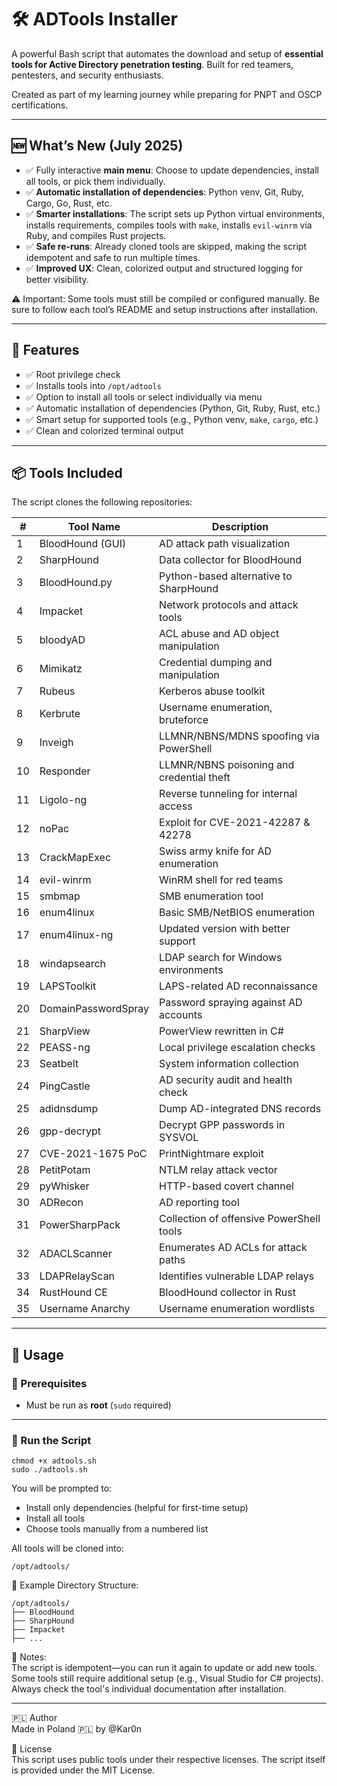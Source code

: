 # 🛠️ ADTools Installer

A powerful Bash script that automates the download and setup of **essential tools for Active Directory penetration testing**. Built for red teamers, pentesters, and security enthusiasts.  

Created as part of my learning journey while preparing for PNPT and OSCP certifications.

---

## 🆕 What’s New (July 2025)

- ✅ Fully interactive **main menu**: Choose to update dependencies, install all tools, or pick them individually.
- ✅ **Automatic installation of dependencies**: Python venv, Git, Ruby, Cargo, Go, Rust, etc.
- ✅ **Smarter installations**: The script sets up Python virtual environments, installs requirements, compiles tools with `make`, installs `evil-winrm` via Ruby, and compiles Rust projects.
- ✅ **Safe re-runs**: Already cloned tools are skipped, making the script idempotent and safe to run multiple times.
- ✅ **Improved UX**: Clean, colorized output and structured logging for better visibility.

⚠️ Important: Some tools must still be compiled or configured manually. Be sure to follow each tool’s README and setup instructions after installation.

---

## 📌 Features

- ✅ Root privilege check
- ✅ Installs tools into `/opt/adtools`
- ✅ Option to install all tools or select individually via menu
- ✅ Automatic installation of dependencies (Python, Git, Ruby, Rust, etc.)
- ✅ Smart setup for supported tools (e.g., Python venv, `make`, `cargo`, etc.)
- ✅ Clean and colorized terminal output

---

## 📦 Tools Included

The script clones the following repositories:

| #  | Tool Name              | Description                            |
|----|------------------------|----------------------------------------|
| 1  | BloodHound (GUI)       | AD attack path visualization           |
| 2  | SharpHound             | Data collector for BloodHound          |
| 3  | BloodHound.py          | Python-based alternative to SharpHound |
| 4  | Impacket               | Network protocols and attack tools     |
| 5  | bloodyAD               | ACL abuse and AD object manipulation   |
| 6  | Mimikatz               | Credential dumping and manipulation    |
| 7  | Rubeus                 | Kerberos abuse toolkit                 |
| 8  | Kerbrute               | Username enumeration, bruteforce       |
| 9  | Inveigh                | LLMNR/NBNS/MDNS spoofing via PowerShell|
| 10 | Responder              | LLMNR/NBNS poisoning and credential theft |
| 11 | Ligolo-ng              | Reverse tunneling for internal access  |
| 12 | noPac                  | Exploit for CVE-2021-42287 & 42278     |
| 13 | CrackMapExec           | Swiss army knife for AD enumeration    |
| 14 | evil-winrm             | WinRM shell for red teams              |
| 15 | smbmap                 | SMB enumeration tool                   |
| 16 | enum4linux             | Basic SMB/NetBIOS enumeration          |
| 17 | enum4linux-ng          | Updated version with better support    |
| 18 | windapsearch           | LDAP search for Windows environments   |
| 19 | LAPSToolkit            | LAPS-related AD reconnaissance         |
| 20 | DomainPasswordSpray    | Password spraying against AD accounts  |
| 21 | SharpView              | PowerView rewritten in C#              |
| 22 | PEASS-ng               | Local privilege escalation checks      |
| 23 | Seatbelt               | System information collection          |
| 24 | PingCastle             | AD security audit and health check     |
| 25 | adidnsdump             | Dump AD-integrated DNS records         |
| 26 | gpp-decrypt            | Decrypt GPP passwords in SYSVOL        |
| 27 | CVE-2021-1675 PoC      | PrintNightmare exploit                 |
| 28 | PetitPotam             | NTLM relay attack vector               |
| 29 | pyWhisker              | HTTP-based covert channel              |
| 30 | ADRecon                | AD reporting tool                      |
| 31 | PowerSharpPack         | Collection of offensive PowerShell tools |
| 32 | ADACLScanner           | Enumerates AD ACLs for attack paths    |
| 33 | LDAPRelayScan          | Identifies vulnerable LDAP relays      |
| 34 | RustHound CE           | BloodHound collector in Rust           |
| 35 | Username Anarchy       | Username enumeration wordlists         |

---

## 🚀 Usage

### 🔧 Prerequisites

- Must be run as **root** (`sudo` required)

---

### 🧪 Run the Script

```
chmod +x adtools.sh
sudo ./adtools.sh
```

You will be prompted to:

- Install only dependencies (helpful for first-time setup)  
- Install all tools  
- Choose tools manually from a numbered list  

All tools will be cloned into:
```
/opt/adtools/
```

📁 Example Directory Structure:
```
/opt/adtools/
├── BloodHound
├── SharpHound
├── Impacket
├── ...
```


📍 Notes:  
The script is idempotent—you can run it again to update or add new tools.  
Some tools still require additional setup (e.g., Visual Studio for C# projects). Always check the tool's individual documentation after installation.

---

🇵🇱 Author  
Made in Poland 🇵🇱 by @Kar0n

📜 License  
This script uses public tools under their respective licenses. The script itself is provided under the MIT License.

